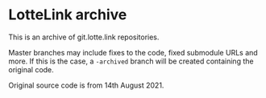 # LotteLink archive
This is an archive of git.lotte.link repositories.  

Master branches may include fixes to the code, fixed submodule URLs and more. If this is the case, a `-archived` branch will be created containing the original code.

Original source code is from 14th August 2021.
